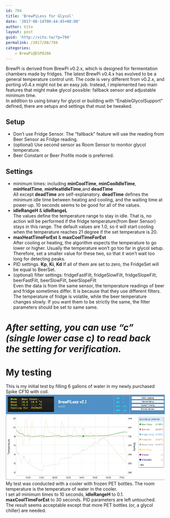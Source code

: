 ```yaml
---
id: 794
title: 'BrewPiLess for Glycol'
date: '2017-08-14T00:44:45+00:00'
author: Vito
layout: post
guid: 'http://vito.tw/?p=794'
permalink: /2017/08/794
categories:
    - BrewPi@ESP8266
---
```


BrewPi is derived from BrewPi v0.2.x, which is designed for fermentation chambers made by fridges. The latest BrewPi v0.4.x has evolved to be a general temperature control unit. The code is very different from v0.2.x, and porting v0.4.x might not be an easy job. Instead, I implemented two main features that might make glycol possible: fallback sensor and adjustable minimum time.  
In addition to using binary for glycol or building with “EnableGlycolSupport” defined, there are setups and settings that must be tweaked.

## Setup

- Don’t use Fridge Sensor. The “fallback” feature will use the reading from Beer Sensor as Fridge reading.
- (optional) Use second sensor as Room Sensor to monitor glycol temperature.
- Beer Constant or Beer Profile mode is preferred.

## Settings

- minimum times: including **minCoolTime**, **minCoolIdleTime**, **minHeatTime**, **minHeatIdleTime**,and **deadTime**  
    All except **deadTime** are self-explanatory. **deadTime** defines the minimum idle time between heating and cooling, and the waiting time at power-up. 10 seconds seems to be good for all of the values.
- **idleRangeH** &amp; **idleRangeL**  
    The values define the temperature range to stay in idle. That is, no action will be performed if the fridge temperature(from Beer Sensor) stays in this range. The default values are 1.0, so it will start cooling when the temperature reaches 21 degree if the set temperature is 20.
- **maxHeatTimeForEst** &amp; **maxCoolTimeForEst**  
    After cooling or heating, the algorithm expects the temperature to go lower or higher. Usually the temperature won’t go too far in glycol setup. Therefore, set a smaller value for these two, so that it won’t wait too long for detecting peaks.
- PID settings. **Kp**, **Ki**, **Kd** If all of them are set to zero, the FridgeSet will be equal to BeerSet.
- (optional) filter settings: fridgeFastFilt, fridgeSlowFilt, fridgeSlopeFilt, beerFastFilt, beerSlowFilt, beerSlopeFilt  
    Even the data is from the same sensor, the temperature readings of beer and fridge sometimes differ. It is because that they use different filters. The temperature of fridge is volatile, while the beer temperature changes slowly. If you want them to be strictly the same, the filter parameters should be set to same same.

# *After setting, you can use “c” (single lower case c) to read back the setting for verification.*

# My testing

This is my initial test by filling 6 gallons of water in my newly purchased Spike CF10 with coil.  
![glycol](/wp-content/uploads/2017/08/glycol.jpg)  
My test was conducted with a cooler with frozen PET bottles. The room temperature is the temperature of water in the cooler.  
I set all minimum times to 10 seconds, **idleRangeH** to 0.1. **maxCoolTimeForEst** to 30 seconds. PID parameters are left untouched. The result seems acceptable except that more PET bottles (or, a glycol chiller) are needed.